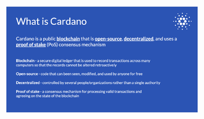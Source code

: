 ![What is Cardano slide](https://raw.githubusercontent.com/DRMZ-Web3/cardano-wallets-and-nfts-presentation/main/cardano-slide.png)
